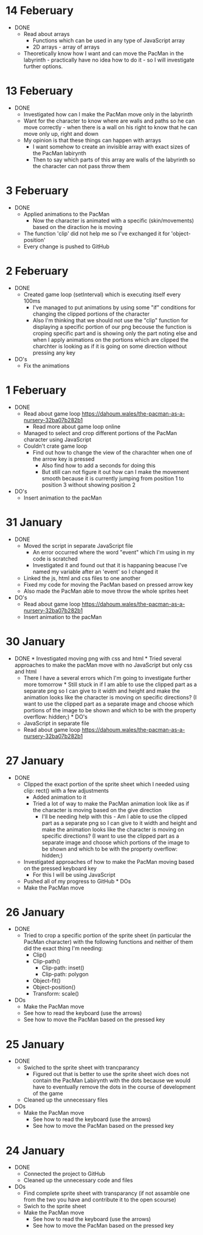 # 14 Feberuary 

  * DONE
    * Read about arrays 
      * Functions which can be used in any type of JavaScript array
      * 2D arrays - array of arrays
    * Theoretically know how I want and can move the PacMan in the labyrinth - practically have no idea how to do it - so I will investigate further options.


# 13 Feberuary 

  * DONE
    * Investigated how can I make the PacMan move only in the labyrinth 
    * Want for the character to know where are walls and paths so he can move correctly - when there is a wall on his right to know that he can move only up, right and down
    * My opinion is that these things can happen with arrays 
      * I want somehow to create an invisible array with exact sizes of the PacMan labirynth 
      * Then to say which parts of this array are walls of the labyrinth so the character can not pass throw them

# 3 Feberuary 

  * DONE
    * Applied animations to the PacMan
      * Now the character is animated with a specific (skin/movements) based on the diraction he is moving
    * The function 'clip' did not help me so I've exchanged it for 'object-position'
    * Every change is pushed to GitHub

# 2 Feberuary 

  * DONE
    * Created game loop (setInterval) which is executing itself every 100ms
      * I've managed to put animations by using some "if" conditions for changing the clipped portions of the character
       * Also I'm thinking that we should not use the "clip" function for displaying a specific portion of our png becouse the function is croping specific part and is showing only the part noting else and when I apply animations on the portions which are clipped the charchter is looking as if it is going on some direction without pressing any key
  * DO's
    * Fix the animations

# 1 Feberuary 

  * DONE
    * Read about game loop https://dahoum.wales/the-pacman-as-a-nursery-32ba07b282b1
       * Read more about game loop online     
    * Managed to select and crop different portions of the PacMan character using JavaScript
    * Couldn't crate game loop 
      * Find out how to change the view of the charachter when one of the arrow key is pressed 
        * Also find how to add a seconds for doing this 
        * But still can not figure it out how can I make the movement smooth because it is currently jumping from position 1 to position 3 without showing position 2
  * DO's
    * Insert animation to the pacMan
  

# 31 January

  * DONE 
    * Moved the script in separate JavaScript file
      * An error occurred where the word "event" which I'm using in my code is scratched
      * Investigated it and found out that it is happaning beacuse I've named my variable after an 'event' so I changed it 
    * Linked the js, html and css files to one another
    * Fixed my code for moving the PacMan based on pressed arrow key
    * Also made the PacMan able to move throw the whole sprites heet
  * DO's
      * Read about game loop https://dahoum.wales/the-pacman-as-a-nursery-32ba07b282b1
      * Insert animation to the pacMan



# 30 January

   * DONE
    * Investigated moving png with css and html 
    * Tried several approaches to make the pacMan move with no JavaScript but only css and html
      * There I have a several errors which I'm going to investigate further more tomorrow
    * Still stuck in if I am able to use the clipped part as a separate png so I can give to it width and height and make the animation looks like the character is moving on specific directions? (I want to use the clipped part as a separate image and choose which portions of the image to be shown and which to be with the property overflow: hidden;)
    * DO's
      * JavaScript in separate file
      * Read about game loop https://dahoum.wales/the-pacman-as-a-nursery-32ba07b282b1


# 27 January

   * DONE
     * Clipped the exact portion of the sprite sheet which I needed using clip: rect() with a few adjustments
        * Added animation to it
        * Tried a lot of way to make the PacMan animation look like as if the character is moving based on the give direction 
          * I'll be needing help with this - Am I able to use the clipped part as a separate png so I can give to it width and height and make the animation looks like the character is moving on specific directions? (I want to use the clipped part as a separate image and choose which portions of the image to be shown and which to be with the property overflow: hidden;)
      * Investigated approaches of how to make the PacMan moving based on the pressed keyboard key
        * For this I will be using JavaScript
      * Pushed all of my progress to GitHub
    * DOs
      * Make the PacMan move 

# 26 January

  * DONE
    * Tried to crop a specific portion of the sprite sheet (in particular the PacMan character) with the following functions and neither of them did the exact thing I'm needing:
      * Clip() 
      * Clip-path()
        * Clip-path: inset()
        * Clip-path: polygon
      * Object-fit()
      * Object-position()
      * Transform: scale()
  * DOs
    * Make the PacMan move 
    * See how to read the keyboard (use the arrows)
    * See how to move the PacMan based on the pressed key

# 25 January

* DONE
  * Swiched to the sprite sheet with trancparancy 
    * Figured out that is better to use the sprite sheet wich does not contain the PacMan Labirynth with the dots because we would have to eventually remove the dots in the course of development of the game
  * Cleaned up the unnecessary files  
* DOs
  * Make the PacMan move 
    * See how to read the keyboard (use the arrows)
    * See how to move the PacMan based on the pressed key

# 24 January

* DONE
  * Connected the project to GitHub
  * Cleaned up the unnecessary code and files
* DOs
  * Find complete sprite sheet with transparancy (if not assamble one from the two you have and contribute it to the open scourse)
  * Swich to the sprite sheet
  * Make the PacMan move 
    * See how to read the keyboard (use the arrows)
    * See how to move the PacMan based on the pressed key